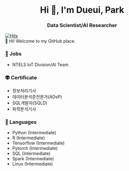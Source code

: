 <h1 align="center">Hi 👋, I'm Dueui, Park</h1>

<h3 align="center">Data Scientist/AI Researcher</h3>


[![Hits](https://hits.seeyoufarm.com/api/count/incr/badge.svg?url=https%3A%2F%2Fgithub.com%2Featchu&count_bg=%2379C83D&title_bg=%23555555&icon=&icon_color=%23E7E7E7&title=hits&edge_flat=false)](https://hits.seeyoufarm.com) <br>
👋 Hi! Welcome to my GitHub place.


### 👯 Jobs
- NTELS IoT Division/AI Team


### 👽 Certificate
- 정보처리기사
- 데이터분석준전문가(ADsP)
- SQL개발자(SQLD)
- 화학분석기사


### 🌱 Languages
 - Python (Intermediate)
 - R (Intermediate)
 - Tensorflow (Intermediate)
 - Pytorch (Intermediate)
 - SQL (Intermediate)
 - Spark (Intermediate)
 - Linux (Intermediate)


